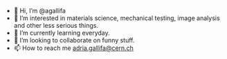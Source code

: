 - 👋 Hi, I’m @agallifa
- 👀 I’m interested in materials science, mechanical testing, image analysis and other less serious things.
- 🌱 I’m currently learning everyday.
- 💞️ I’m looking to collaborate on funny stuff.
- 📫 How to reach me adria.gallifa@cern.ch

<!---
agallifa/agallifa is a ✨ special ✨ repository because its `README.md` (this file) appears on your GitHub profile.
You can click the Preview link to take a look at your changes.
--->

